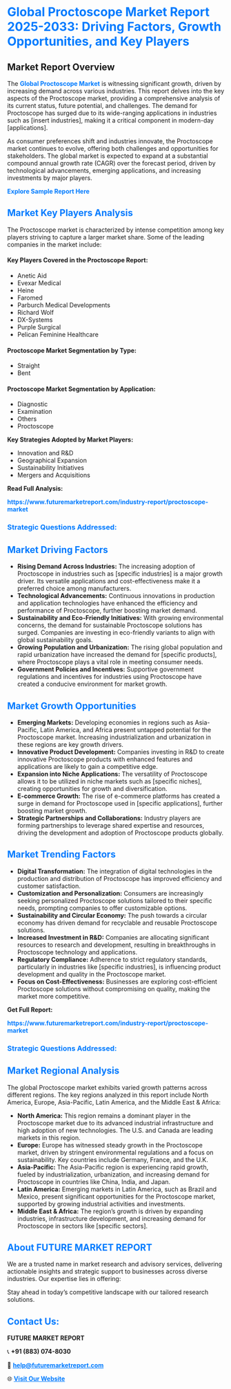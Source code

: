 <h1 style="color: #007BFF;">Global Proctoscope Market Report 2025-2033: Driving Factors, Growth Opportunities, and Key Players</h1>

<section id="overview">
<h2>Market Report Overview</h2>
<p>The <a href="https://www.futuremarketreport.com/industry-report/proctoscope-market" style="color: #007BFF; text-decoration: none;"><strong>Global Proctoscope Market</strong></a> is witnessing significant growth, driven by increasing demand across various industries. This report delves into the key aspects of the Proctoscope market, providing a comprehensive analysis of its current status, future potential, and challenges. The demand for Proctoscope has surged due to its wide-ranging applications in industries such as [insert industries], making it a critical component in modern-day [applications].</p>
<p>As consumer preferences shift and industries innovate, the Proctoscope market continues to evolve, offering both challenges and opportunities for stakeholders. The global market is expected to expand at a substantial compound annual growth rate (CAGR) over the forecast period, driven by technological advancements, emerging applications, and increasing investments by major players.</p>
</section>

<section id="overview">
<p><a href="https://www.futuremarketreport.com/request-sample/reportId=125165" style="color: #007BFF; text-decoration: none;"><strong>Explore Sample Report Here</strong></a></p>
</section>

<section id="key-players">
<h2 style="color: #007BFF;">Market Key Players Analysis</h2>
<p>The Proctoscope market is characterized by intense competition among key players striving to capture a larger market share. Some of the leading companies in the market include:</p>
<h4>Key Players Covered in the Proctoscope Report:</h4>
<ul><li>Anetic Aid</li><li>Evexar Medical</li><li>Heine</li><li>Faromed</li><li>Parburch Medical Developments</li><li>Richard Wolf</li><li>DX-Systems</li><li>Purple Surgical</li><li>Pelican Feminine Healthcare</li></ul>
<h4>Proctoscope Market Segmentation by Type:</h4>
<ul><li>Straight</li><li>Bent</li></ul>

<h4>Proctoscope Market Segmentation by Application:</h4>
<ul><li>Diagnostic</li><li>Examination</li><li>Others</li><li>Proctoscope</li></ul>
<p><strong>Key Strategies Adopted by Market Players:</strong></p>
<ul>
<li>Innovation and R&D</li>
<li>Geographical Expansion</li>
<li>Sustainability Initiatives</li>
<li>Mergers and Acquisitions</li>
</ul>
</section>

<section>
<p><strong>Read Full Analysis: </strong></p><a href="https://www.futuremarketreport.com/industry-report/proctoscope-market" style="color: #007BFF; text-decoration: none;"><strong>https://www.futuremarketreport.com/industry-report/proctoscope-market</strong></a>
<h3 style="color: #007BFF;">Strategic Questions Addressed:</h3>
</section>

<section id="driving-factors">
<h2 style="color: #007BFF;">Market Driving Factors</h2>
<ul>
<li><strong>Rising Demand Across Industries:</strong> The increasing adoption of Proctoscope in industries such as [specific industries] is a major growth driver. Its versatile applications and cost-effectiveness make it a preferred choice among manufacturers.</li>
<li><strong>Technological Advancements:</strong> Continuous innovations in production and application technologies have enhanced the efficiency and performance of Proctoscope, further boosting market demand.</li>
<li><strong>Sustainability and Eco-Friendly Initiatives:</strong> With growing environmental concerns, the demand for sustainable Proctoscope solutions has surged. Companies are investing in eco-friendly variants to align with global sustainability goals.</li>
<li><strong>Growing Population and Urbanization:</strong> The rising global population and rapid urbanization have increased the demand for [specific products], where Proctoscope plays a vital role in meeting consumer needs.</li>
<li><strong>Government Policies and Incentives:</strong> Supportive government regulations and incentives for industries using Proctoscope have created a conducive environment for market growth.</li>
</ul>
</section>

<section id="growth-opportunities">
<h2 style="color: #007BFF;">Market Growth Opportunities</h2>
<ul>
<li><strong>Emerging Markets:</strong> Developing economies in regions such as Asia-Pacific, Latin America, and Africa present untapped potential for the Proctoscope market. Increasing industrialization and urbanization in these regions are key growth drivers.</li>
<li><strong>Innovative Product Development:</strong> Companies investing in R&D to create innovative Proctoscope products with enhanced features and applications are likely to gain a competitive edge.</li>
<li><strong>Expansion into Niche Applications:</strong> The versatility of Proctoscope allows it to be utilized in niche markets such as [specific niches], creating opportunities for growth and diversification.</li>
<li><strong>E-commerce Growth:</strong> The rise of e-commerce platforms has created a surge in demand for Proctoscope used in [specific applications], further boosting market growth.</li>
<li><strong>Strategic Partnerships and Collaborations:</strong> Industry players are forming partnerships to leverage shared expertise and resources, driving the development and adoption of Proctoscope products globally.</li>
</ul>
</section>

<section id="trending-factors">
<h2 style="color: #007BFF;">Market Trending Factors</h2>
<ul>
<li><strong>Digital Transformation:</strong> The integration of digital technologies in the production and distribution of Proctoscope has improved efficiency and customer satisfaction.</li>
<li><strong>Customization and Personalization:</strong> Consumers are increasingly seeking personalized Proctoscope solutions tailored to their specific needs, prompting companies to offer customizable options.</li>
<li><strong>Sustainability and Circular Economy:</strong> The push towards a circular economy has driven demand for recyclable and reusable Proctoscope solutions.</li>
<li><strong>Increased Investment in R&D:</strong> Companies are allocating significant resources to research and development, resulting in breakthroughs in Proctoscope technology and applications.</li>
<li><strong>Regulatory Compliance:</strong> Adherence to strict regulatory standards, particularly in industries like [specific industries], is influencing product development and quality in the Proctoscope market.</li>
<li><strong>Focus on Cost-Effectiveness:</strong> Businesses are exploring cost-efficient Proctoscope solutions without compromising on quality, making the market more competitive.</li>
</ul>
</section>

<section>
<p><strong>Get Full Report: </strong></p><a href="https://www.futuremarketreport.com/industry-report/proctoscope-market" style="color: #007BFF; text-decoration: none;"><strong>https://www.futuremarketreport.com/industry-report/proctoscope-market</strong></a>
<h3 style="color: #007BFF;">Strategic Questions Addressed:</h3>
</section>


<section id="regional-analysis">
<h2 style="color: #007BFF;">Market Regional Analysis</h2>
<p>The global Proctoscope market exhibits varied growth patterns across different regions. The key regions analyzed in this report include North America, Europe, Asia-Pacific, Latin America, and the Middle East & Africa:</p>
<ul>
<li><strong>North America:</strong> This region remains a dominant player in the Proctoscope market due to its advanced industrial infrastructure and high adoption of new technologies. The U.S. and Canada are leading markets in this region.</li>
<li><strong>Europe:</strong> Europe has witnessed steady growth in the Proctoscope market, driven by stringent environmental regulations and a focus on sustainability. Key countries include Germany, France, and the U.K.</li>
<li><strong>Asia-Pacific:</strong> The Asia-Pacific region is experiencing rapid growth, fueled by industrialization, urbanization, and increasing demand for Proctoscope in countries like China, India, and Japan.</li>
<li><strong>Latin America:</strong> Emerging markets in Latin America, such as Brazil and Mexico, present significant opportunities for the Proctoscope market, supported by growing industrial activities and investments.</li>
<li><strong>Middle East & Africa:</strong> The region’s growth is driven by expanding industries, infrastructure development, and increasing demand for Proctoscope in sectors like [specific sectors].</li>
</ul>
</section>

<footer>
<h2 style="color: #007BFF;">About FUTURE MARKET REPORT</h2>
<p>We are a trusted name in market research and advisory services, delivering actionable insights and strategic support to businesses across diverse industries. Our expertise lies in offering:</p>

<p>Stay ahead in today’s competitive landscape with our tailored research solutions.</p>

<h2 style="color: #007BFF;">Contact Us:</h2>
<p><strong>FUTURE MARKET REPORT</strong></p>
<p>📞 <strong>+91 (883) 074-8030</strong></p>
<p>📧 <strong><a href="mailto:help@futuremarketreport.com" style="color: #007BFF;">help@futuremarketreport.com</a></strong></p>
<p>🌐 <strong><a href="https://www.futuremarketreport.com/" style="color: #007BFF;">Visit Our Website</a></strong></p>
</footer>